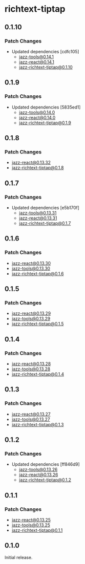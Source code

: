 # richtext-tiptap

## 0.1.10

### Patch Changes

- Updated dependencies [cdfc105]
  - jazz-tools@0.14.1
  - jazz-react@0.14.1
  - jazz-richtext-tiptap@0.1.10

## 0.1.9

### Patch Changes

- Updated dependencies [5835ed1]
  - jazz-tools@0.14.0
  - jazz-react@0.14.0
  - jazz-richtext-tiptap@0.1.9

## 0.1.8

### Patch Changes

- jazz-react@0.13.32
- jazz-richtext-tiptap@0.1.8

## 0.1.7

### Patch Changes

- Updated dependencies [e5b170f]
  - jazz-tools@0.13.31
  - jazz-react@0.13.31
  - jazz-richtext-tiptap@0.1.7

## 0.1.6

### Patch Changes

- jazz-react@0.13.30
- jazz-tools@0.13.30
- jazz-richtext-tiptap@0.1.6

## 0.1.5

### Patch Changes

- jazz-react@0.13.29
- jazz-tools@0.13.29
- jazz-richtext-tiptap@0.1.5

## 0.1.4

### Patch Changes

- jazz-react@0.13.28
- jazz-tools@0.13.28
- jazz-richtext-tiptap@0.1.4

## 0.1.3

### Patch Changes

- jazz-react@0.13.27
- jazz-tools@0.13.27
- jazz-richtext-tiptap@0.1.3

## 0.1.2

### Patch Changes

- Updated dependencies [ff846d9]
  - jazz-tools@0.13.26
  - jazz-react@0.13.26
  - jazz-richtext-tiptap@0.1.2

## 0.1.1

### Patch Changes

- jazz-react@0.13.25
- jazz-tools@0.13.25
- jazz-richtext-tiptap@0.1.1

## 0.1.0

Initial release.

